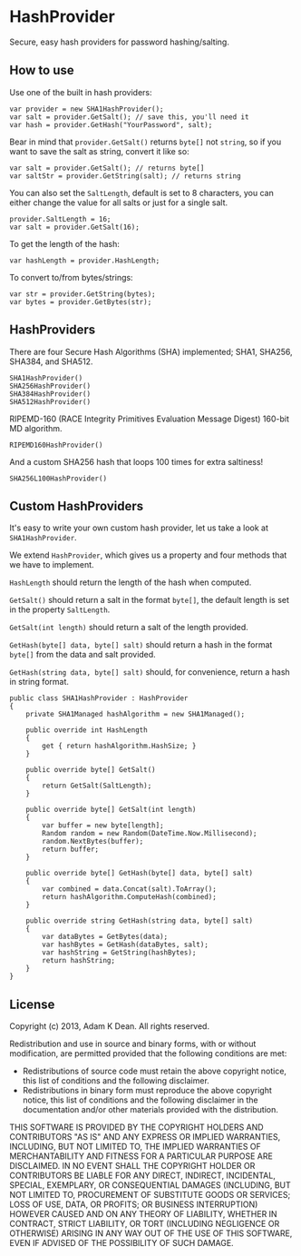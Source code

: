# HashProvider

Secure, easy hash providers for password hashing/salting.

## How to use

Use one of the built in hash providers:

    var provider = new SHA1HashProvider();
    var salt = provider.GetSalt(); // save this, you'll need it
    var hash = provider.GetHash("YourPassword", salt);

Bear in mind that `provider.GetSalt()` returns `byte[]` not `string`, so if you want to save the salt as string, convert it like so:

    var salt = provider.GetSalt(); // returns byte[]
    var saltStr = provider.GetString(salt); // returns string

You can also set the `SaltLength`, default is set to 8 characters, you can either change the value for all salts or just for a single salt.

    provider.SaltLength = 16; 
    var salt = provider.GetSalt(16);

To get the length of the hash:

    var hashLength = provider.HashLength;

To convert to/from bytes/strings:

    var str = provider.GetString(bytes);
    var bytes = provider.GetBytes(str);

## HashProviders

There are four Secure Hash Algorithms (SHA) implemented; SHA1, SHA256, SHA384, and SHA512.

    SHA1HashProvider()
    SHA256HashProvider()
    SHA384HashProvider()
    SHA512HashProvider()

RIPEMD-160 (RACE Integrity Primitives Evaluation Message Digest) 160-bit MD algorithm.

    RIPEMD160HashProvider()

And a custom SHA256 hash that loops 100 times for extra saltiness!

    SHA256L100HashProvider()

## Custom HashProviders

It's easy to write your own custom hash provider, let us take a look at `SHA1HashProvider`.

We extend `HashProvider`, which gives us a property and four methods that we have to implement.

`HashLength` should return the length of the hash when computed.

`GetSalt()` should return a salt in the format `byte[]`, the default length is set in the property `SaltLength`.

`GetSalt(int length)` should return a salt of the length provided.

`GetHash(byte[] data, byte[] salt)` should return a hash in the format `byte[]` from the data and salt provided.

`GetHash(string data, byte[] salt)` should, for convenience, return a hash in string format.


    public class SHA1HashProvider : HashProvider
    {
        private SHA1Managed hashAlgorithm = new SHA1Managed();

        public override int HashLength
        {
            get { return hashAlgorithm.HashSize; }
        }
            
        public override byte[] GetSalt()
        {
            return GetSalt(SaltLength);
        }

        public override byte[] GetSalt(int length)
        {
            var buffer = new byte[length];
            Random random = new Random(DateTime.Now.Millisecond);
            random.NextBytes(buffer);
            return buffer;
        }

        public override byte[] GetHash(byte[] data, byte[] salt)
        {
            var combined = data.Concat(salt).ToArray();
            return hashAlgorithm.ComputeHash(combined);
        }

        public override string GetHash(string data, byte[] salt)
        {
            var dataBytes = GetBytes(data);
            var hashBytes = GetHash(dataBytes, salt);
            var hashString = GetString(hashBytes);
            return hashString;
        }
    }

## License

Copyright (c) 2013, Adam K Dean. All rights reserved.

Redistribution and use in source and binary forms, with or without modification, are permitted provided that the following conditions are met:

- Redistributions of source code must retain the above copyright notice, this list of conditions and the following disclaimer.
- Redistributions in binary form must reproduce the above copyright notice, this list of conditions and the following disclaimer in the documentation and/or other materials provided with the distribution.

THIS SOFTWARE IS PROVIDED BY THE COPYRIGHT HOLDERS AND CONTRIBUTORS "AS IS" AND ANY EXPRESS OR IMPLIED WARRANTIES, INCLUDING, BUT NOT LIMITED TO, THE IMPLIED WARRANTIES OF MERCHANTABILITY AND FITNESS FOR A PARTICULAR PURPOSE ARE DISCLAIMED. IN NO EVENT SHALL THE COPYRIGHT HOLDER OR CONTRIBUTORS BE LIABLE FOR ANY DIRECT, INDIRECT, INCIDENTAL, SPECIAL, EXEMPLARY, OR CONSEQUENTIAL DAMAGES (INCLUDING, BUT NOT LIMITED TO, PROCUREMENT OF SUBSTITUTE GOODS OR SERVICES; LOSS OF USE, DATA, OR PROFITS; OR BUSINESS INTERRUPTION) HOWEVER CAUSED AND ON ANY THEORY OF LIABILITY, WHETHER IN CONTRACT, STRICT LIABILITY, OR TORT (INCLUDING NEGLIGENCE OR OTHERWISE) ARISING IN ANY WAY OUT OF THE USE OF THIS SOFTWARE, EVEN IF ADVISED OF THE POSSIBILITY OF SUCH DAMAGE.
